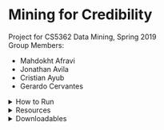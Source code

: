 # Mining for Credibility
Project for CS5362 Data Mining, Spring 2019<br/>
Group Members:
* Mahdokht Afravi
* Jonathan Avila
* Cristian Ayub
* Gerardo Cervantes

<details>
    <summary>How to Run</summary>
<p>This section describes how to run each script in the python environment equipped with the 'Prerequisites' stated below.</p>

<h4>datafilter.py</h4>
Reads `news_cleaned_2018_02_13.csv` and writes rows matching article types supplied with `-article_types`. For a complete list of article types (tags), see https://github.com/several27/FakeNewsCorpus#formatting.
    <p>For example, to write 'fake' articles and 'reliable' articles into `fake.csv` and `reliable.csv` respectively, </p>
    <q>data_filter.py -article_types fake reliable</q><br/>
  
<h4>data_preprocessing.py</h4>
Creates a sparse matrix of documents and word frequency. Default vocabulary size is 40,000.
    <q>data_preprocessing.py -filename="fake.csv" -article_limit=1000 -vocabulary_size=20000</q><br/>

<h4>Prerequisites<h4>
    <q>nltk.download('stopwords')</q><br/>
    <q>nltk.download('punkt')</q><br/>
</details>

<details>
    <summary>Resources</summary>
    <p>Fake News Corpus is available on GitHub at https://github.com/several27/FakeNewsCorpus.</p>
</details>

<details>
    <summary>Downloadables</summary>
    <p>Click on the <em>Releases</em> tab of the project on GitHub (or visiting https://github.com/mahdafr/19s_cs5362-dm/releases) to download a ZIP of all source code, report (as a PDF), and presentation slides (as a PDF).</p>
</details>
